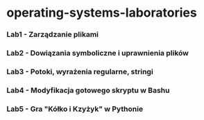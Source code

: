 # operating-systems-laboratories

### Lab1 - Zarządzanie plikami
### Lab2 - Dowiązania symboliczne i uprawnienia plików
### Lab3 - Potoki, wyrażenia regularne, stringi
### Lab4 - Modyfikacja gotowego skryptu w Bashu
### Lab5 - Gra "Kółko i Kzyżyk" w Pythonie
